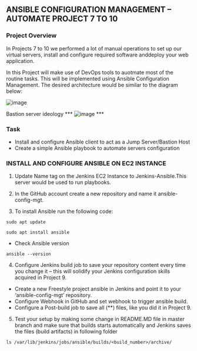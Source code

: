 ## ANSIBLE CONFIGURATION MANAGEMENT – AUTOMATE PROJECT 7 TO 10
### Project Overview



In Projects 7 to 10 we performed a lot of manual operations to set up our virtual servers, install and configure required software anddeploy your web application.

In this Project will make use of DevOps tools to auotmate most of the routine tasks. This will be implemented using Ansible Configuration Management. The desired architecture would be similar to the diagram below:

![image](https://github.com/ettebaDwop/dareyProject11/assets/7973831/a38ab1f6-e682-4185-bffa-2b7331e24ba1)

Bastion server ideology *** ![image](https://github.com/ettebaDwop/dareyProject11/assets/7973831/cf4008de-4b30-48d1-bcc3-3a07ba034c47)  ***

### Task
- Install and configure Ansible client to act as a Jump Server/Bastion Host
- Create a simple Ansible playbook to automate servers configuration

### INSTALL AND CONFIGURE ANSIBLE ON EC2 INSTANCE
1. Update Name tag on the Jenkins EC2 Instance to Jenkins-Ansible.This server would be used to run playbooks.
2. In the  GitHub account create a new repository and name it ansible-config-mgt.

3. To install Ansible run the following code:
 
```
sudo apt update

sudo apt install ansible
```

* Check Ansible version
  
` ansible --version `

4. Configure Jenkins build job to save your repository content every time you change it – this will solidify your Jenkins configuration skills acquired in Project 9.

* Create a new Freestyle project ansible in Jenkins and point it to your ‘ansible-config-mgt’ repository.
* Configure Webhook in GitHub and set webhook to trigger ansible build.
* Configure a Post-build job to save all (**) files, like you did it in Project 9.
5. Test your setup by making some change in README.MD file in master branch and make sure that builds starts automatically and Jenkins saves the files (build artifacts) in following folder

`ls /var/lib/jenkins/jobs/ansible/builds/<build_number>/archive/`
